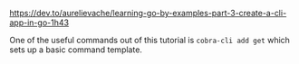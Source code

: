 https://dev.to/aurelievache/learning-go-by-examples-part-3-create-a-cli-app-in-go-1h43

One of the useful commands out of this tutorial is `cobra-cli add get` which sets up a basic command template.